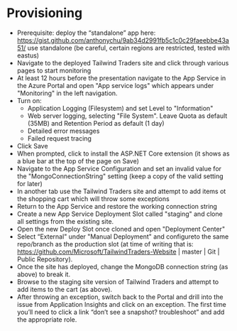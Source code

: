 # Provisioning

* Prerequisite: deploy the “standalone” app here: https://gist.github.com/anthonychu/9ab34d2991fb5c1c0c29faeebbe43a51/ use standalone (be careful, certain regions are restricted, tested with eastus)
* Navigate to the deployed Tailwind Traders site and click through various pages to start monitoring
* At least 12 hours before the presentation navigate to the App Service in the Azure Portal and open "App service logs" which appears under "Monitoring" in the left navigation.
* Turn on:
  * Application Logging (Filesystem) and set Level to "Information"
  * Web server logging, selecting "File System". Leave Quota as default (35MB) and Retention Period as default (1 day)
  * Detailed error messages 
  * Failed request tracing
* Click Save
* When prompted, click to install the ASP.NET Core extension (it shows as a blue bar at the top of the page on Save)
* Navigate to the App Service Configuration and set an invalid value for the "MongoConnectionString" setting (keep a copy of the valid setting for later)
* In another tab use the Tailwind Traders site and attempt to add items ot the shopping cart which will throw some exceptions
* Return to the App Service and restore the working connection string
* Create a new App Service Deployment Slot called "staging" and clone all settings from the existing site. 
* Open the new Deploy Slot once cloned and open "Deployment Center"
* Select “External" under "Manual Deployment" and configureto the same repo/branch as the production slot (at time of writing that is: https://github.com/Microsoft/TailwindTraders-Website | master | Git | Public Repository). 
* Once the site has deployed, change the MongoDB connection string (as above) to break it.
* Browse to the staging site version of Tailwind Traders and attempt to add items to the cart (as above).
* After throwing an exception, switch back to the Portal and drill into the issue from Application Insights and click on an exception. The first time you’ll need to click a link “don’t see a snapshot? troubleshoot” and add the appropriate role.
